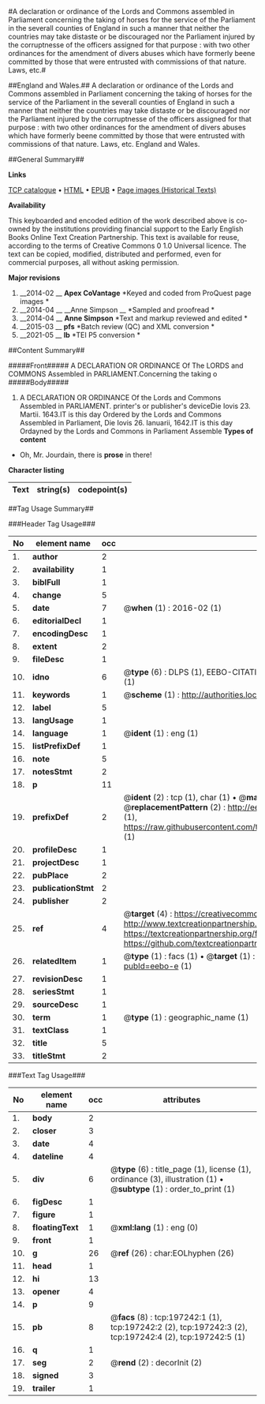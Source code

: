 #A declaration or ordinance of the Lords and Commons assembled in Parliament concerning the taking of horses for the service of the Parliament in the severall counties of England in such a manner that neither the countries may take distaste or be discouraged nor the Parliament injured by the corruptnesse of the officers assigned for that purpose : with two other ordinances for the amendment of divers abuses which have formerly beene committed by those that were entrusted with commissions of that nature. Laws, etc.#

##England and Wales.##
A declaration or ordinance of the Lords and Commons assembled in Parliament concerning the taking of horses for the service of the Parliament in the severall counties of England in such a manner that neither the countries may take distaste or be discouraged nor the Parliament injured by the corruptnesse of the officers assigned for that purpose : with two other ordinances for the amendment of divers abuses which have formerly beene committed by those that were entrusted with commissions of that nature.
Laws, etc.
England and Wales.

##General Summary##

**Links**

[TCP catalogue](http://www.ota.ox.ac.uk/tcp/)  • 
[HTML](http://tei.it.ox.ac.uk/tcp/Texts-HTML/free/B21/B21985.html)  • 
[EPUB](http://tei.it.ox.ac.uk/tcp/Texts-EPUB/free/B21/B21985.epub) • 
[Page images (Historical Texts)](https://historicaltexts.jisc.ac.uk/eebo-12179697e)

**Availability**

This keyboarded and encoded edition of the work described above is co-owned by the
    institutions providing financial support to the Early English Books Online Text Creation
    Partnership. This text is available for reuse, according to the terms of  Creative Commons 0 1.0 Universal
    licence. The text can be copied, modified, distributed and performed, even for commercial
    purposes, all without asking permission.

**Major revisions**

1. __2014-02 __ __Apex CoVantage__ *Keyed and coded from ProQuest page images *
1. __2014-04 __ __Anne Simpson __ *Sampled and proofread *
1. __2014-04 __ __Anne Simpson__ *Text and markup reviewed and edited *
1. __2015-03 __ __pfs__ *Batch review (QC) and XML conversion *
1. __2021-05 __ __lb__ *TEI P5 conversion *

##Content Summary##

#####Front#####
 A DECLARATION OR ORDINANCE Of The LORDS and COMMONS Assembled in PARLIAMENT.Concerning the taking o
#####Body#####

1. A DECLARATION OR ORDINANCE Of the Lords and Commons Assembled in PARLIAMENT.
printer's or publisher's deviceDie Iovis 23. Martii. 1643.IT is this day Ordered by the Lords and Commons Assembled in Parliament, Die Iovis 26. Ianuarii, 1642.IT is this day Ordayned by the Lords and Commons in Parliament Assemble
**Types of content**

  * Oh, Mr. Jourdain, there is **prose** in there!

**Character listing**


|Text|string(s)|codepoint(s)|
|---|---|---|

##Tag Usage Summary##

###Header Tag Usage###

|No|element name|occ|attributes|
|---|---|---|---|
|1.|__author__|2||
|2.|__availability__|1||
|3.|__biblFull__|1||
|4.|__change__|5||
|5.|__date__|7| @__when__ (1) : 2016-02 (1)|
|6.|__editorialDecl__|1||
|7.|__encodingDesc__|1||
|8.|__extent__|2||
|9.|__fileDesc__|1||
|10.|__idno__|6| @__type__ (6) : DLPS (1), EEBO-CITATION (1), VID (1), EEBO-PROQUEST (1), STC (1), OCLC (1)|
|11.|__keywords__|1| @__scheme__ (1) : http://authorities.loc.gov/ (1)|
|12.|__label__|5||
|13.|__langUsage__|1||
|14.|__language__|1| @__ident__ (1) : eng (1)|
|15.|__listPrefixDef__|1||
|16.|__note__|5||
|17.|__notesStmt__|2||
|18.|__p__|11||
|19.|__prefixDef__|2| @__ident__ (2) : tcp (1), char (1)  •  @__matchPattern__ (2) : ([0-9\-]+):([0-9IVX]+) (1), (.+) (1)  •  @__replacementPattern__ (2) : http://eebo.chadwyck.com/downloadtiff?vid=$1&page=$2 (1), https://raw.githubusercontent.com/textcreationpartnership/Texts/master/tcpchars.xml#$1 (1)|
|20.|__profileDesc__|1||
|21.|__projectDesc__|1||
|22.|__pubPlace__|2||
|23.|__publicationStmt__|2||
|24.|__publisher__|2||
|25.|__ref__|4| @__target__ (4) : https://creativecommons.org/publicdomain/zero/1.0/ (1), http://www.textcreationpartnership.org/docs/. (1), https://textcreationpartnership.org/faq/#faq05 (1), https://github.com/textcreationpartnership (1)|
|26.|__relatedItem__|1| @__type__ (1) : facs (1)  •  @__target__ (1) : https://data.historicaltexts.jisc.ac.uk/view?pubId=eebo-e (1)|
|27.|__revisionDesc__|1||
|28.|__seriesStmt__|1||
|29.|__sourceDesc__|1||
|30.|__term__|1| @__type__ (1) : geographic_name (1)|
|31.|__textClass__|1||
|32.|__title__|5||
|33.|__titleStmt__|2||


###Text Tag Usage###

|No|element name|occ|attributes|
|---|---|---|---|
|1.|__body__|2||
|2.|__closer__|3||
|3.|__date__|4||
|4.|__dateline__|4||
|5.|__div__|6| @__type__ (6) : title_page (1), license (1), ordinance (3), illustration (1)  •  @__subtype__ (1) : order_to_print (1)|
|6.|__figDesc__|1||
|7.|__figure__|1||
|8.|__floatingText__|1| @__xml:lang__ (1) : eng (0)|
|9.|__front__|1||
|10.|__g__|26| @__ref__ (26) : char:EOLhyphen (26)|
|11.|__head__|1||
|12.|__hi__|13||
|13.|__opener__|4||
|14.|__p__|9||
|15.|__pb__|8| @__facs__ (8) : tcp:197242:1 (1), tcp:197242:2 (2), tcp:197242:3 (2), tcp:197242:4 (2), tcp:197242:5 (1)|
|16.|__q__|1||
|17.|__seg__|2| @__rend__ (2) : decorInit (2)|
|18.|__signed__|3||
|19.|__trailer__|1||
